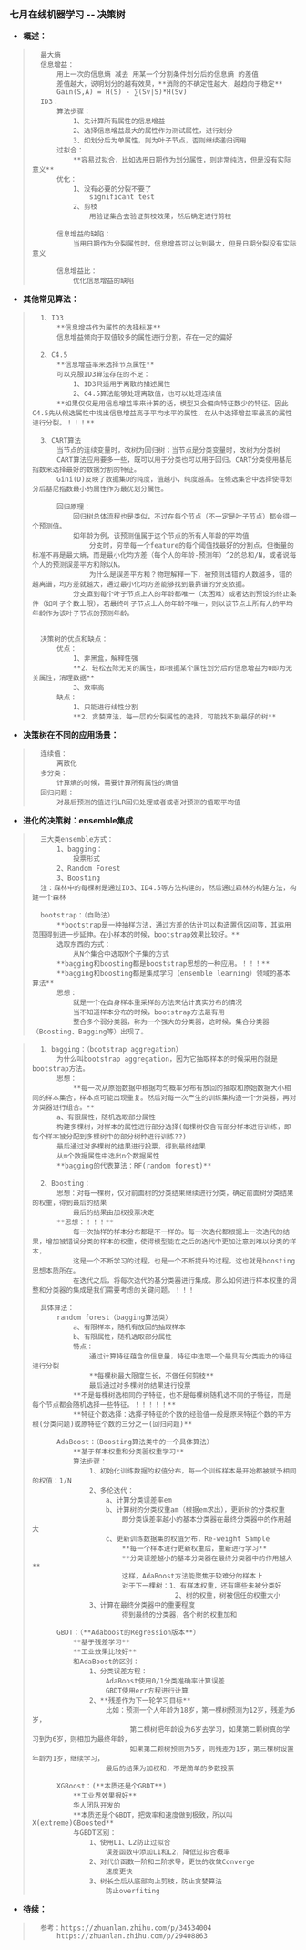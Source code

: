 ### 七月在线机器学习 -- 决策树
- **概述：**
>       最大熵
>       信息增益：
>           用上一次的信息熵 减去 用某一个分割条件划分后的信息熵 的差值
>           差值越大，说明划分的越有效果，**消除的不确定性越大，越趋向于稳定**
>           Gain(S,A) = H(S) - ∑(Sv|S)*H(Sv)
>       ID3：
>           算法步骤：
>               1、先计算所有属性的信息增益
>               2、选择信息增益最大的属性作为测试属性，进行划分
>               3、如划分后为单属性，则为叶子节点，否则继续递归调用
>           过拟合：
>               **容易过拟合，比如选用日期作为划分属性，则非常纯洁，但是没有实际意义**
>           优化：
>               1、没有必要的分裂不要了
>                   significant test
>               2、剪枝
>                   用验证集合去验证剪枝效果，然后确定进行剪枝
>
>           信息增益的缺陷：
>               当用日期作为分裂属性时，信息增益可以达到最大，但是日期分裂没有实际意义
>
>           信息增益比：
>               优化信息增益的缺陷
>
>
>

- **其他常见算法：**
>       1、ID3
>           **信息增益作为属性的选择标准**
>           信息增益倾向于取值较多的属性进行分割，存在一定的偏好
>
>       2、C4.5
>           **信息增益率来选择节点属性**
>           可以克服ID3算法存在的不足：
>               1、ID3只适用于离散的描述属性
>               2、C4.5算法能够处理离散值，也可以处理连续值
>           **如果仅仅是用信息增益率来计算的话，模型又会偏向特征数少的特征。因此C4.5先从候选属性中找出信息增益高于平均水平的属性，在从中选择增益率最高的属性进行分裂。！！！**
>
>       3、CART算法
>           当节点的连续变量时，改树为回归树；当节点是分类变量时，改树为分类树
>           CART算法应用要多一些，既可以用于分类也可以用于回归。CART分类使用基尼指数来选择最好的数据分割的特征。
>           Gini(D)反映了数据集D的纯度，值越小，纯度越高。在候选集合中选择使得划分后基尼指数最小的属性作为最优划分属性。
>
>           回归原理：
>               回归树总体流程也是类似，不过在每个节点（不一定是叶子节点）都会得一个预测值。
>               如年龄为例，该预测值属于这个节点的所有人年龄的平均值
>                   分支时，穷举每一个feature的每个阈值找最好的分割点，但衡量的标准不再是最大熵，而是最小化均方差（每个人的年龄-预测年）^2的总和/N，或者说每个人的预测误差平方和除以N。
>                   为什么是误差平方和？物理解释一下，被预测出错的人数越多，错的越离谱，均方差就越大，通过最小化均方差能够找到最靠谱的分支依据。
>               分支直到每个叶子节点上人的年龄都唯一（太困难）或者达到预设的终止条件（如叶子个数上限），若最终叶子节点上人的年龄不唯一，则以该节点上所有人的平均年龄作为该叶子节点的预测年龄。
>
>
>       决策树的优点和缺点：
>           优点：
>               1、非黑盒，解释性强
>               **2、轻松去除无关的属性，即根据某个属性划分后的信息增益为0即为无关属性，清理数据**
>               3、效率高
>           缺点：
>               1、只能进行线性分割
>               **2、贪婪算法，每一层的分裂属性的选择，可能找不到最好的树**
>

- **决策树在不同的应用场景：**
>       连续值：
>           离散化
>       多分类：
>           计算熵的时候，需要计算所有属性的熵值
>       回归问题：
>           对最后预测的值进行LR回归处理或者或者对预测的值取平均值
>

- **进化的决策树：ensemble集成**
>       三大类ensemble方式：
>           1、bagging：
>               投票形式
>           2、Random Forest
>           3、Boosting
>       注：森林中的每棵树是通过ID3、ID4.5等方法构建的，然后通过森林的构建方法，构建一个森林
>
>       bootstrap：（自助法）
>           **bootstrap是一种抽样方法，通过方差的估计可以构造置信区间等，其运用范围得到进一步延伸。在小样本的时候，bootstrap效果比较好。**
>           选取东西的方式：
>               从N个集合中选取M个子集的方式
>           **bagging和boosting都是booststrap思想的一种应用。！！！**
>           **bagging和boosting都是集成学习（ensemble learning）领域的基本算法**
>           思想：
>               就是一个在自身样本重采样的方法来估计真实分布的情况
>               当不知道样本分布的时候，bootstrap方法最有用
>               整合多个弱分类器，称为一个强大的分类器，这时候，集合分类器（Boosting、Bagging等）出现了。

>       1、bagging：（bootstrap aggregation）
>           为什么叫bootstrap aggregation，因为它抽取样本的时候采用的就是bootstrap方法。
>           思想：
>               **每一次从原始数据中根据均匀概率分布有放回的抽取和原始数据大小相同的样本集合，样本点可能出现重复。然后对每一次产生的训练集构造一个分类器，再对分类器进行组合。**
>           a、有限属性，随机选取部分属性
>           构建多棵树，对样本的属性进行部分选择(每棵树仅含有部分样本进行训练，即每个样本被分配到多棵树中的部分树种进行训练??)
>           最后通过对多棵树的结果进行投票，得到最终结果
>           从m个数据属性中选出n个数据属性
>           **bagging的代表算法：RF(random forest)**
>
>       2、Boosting：
>           思想：对每一棵树，仅对前面树的分类结果继续进行分类，确定前面树分类结果的权重，得到最后的结果
>               最后的结果由加权投票决定
>           **思想：！！！**
>               每一次抽样的样本分布都是不一样的。每一次迭代都根据上一次迭代的结果，增加被错误分类的样本的权重，使得模型能在之后的迭代中更加注意到难以分类的样本，
>               这是一个不断学习的过程，也是一个不断提升的过程，这也就是boosting思想本质所在。
>               在迭代之后，将每次迭代的基分类器进行集成。那么如何进行样本权重的调整和分类器的集成是我们需要考虑的关键问题。！！！
>
>       具体算法：
>           random forest（bagging算法类）
>               a、有限样本，随机有放回的抽取样本
>               b、有限属性，随机选取部分属性
>               特点：
>                   通过计算特征蕴含的信息量，特征中选取一个最具有分类能力的特征进行分裂
>                   **每棵树最大限度生长，不做任何剪枝**
>                   最后通过对多棵树的结果进行投票
>               **不是每棵树选相同的子特征，也不是每棵树随机选不同的子特征，而是每个节点都会随机选择一些特征。！！！！！**
>               **特征个数选择：选择子特征的个数的经验值一般是原来特征个数的平方根(分类问题)或原特征个数的三分之一(回归问题)**
>
>           AdaBoost：（Boosting算法类中的一个具体算法）
>               **基于样本权重和分类器权重学习**
>               算法步骤：
>                   1、初始化训练数据的权值分布，每一个训练样本最开始都被赋予相同的权值：1/N
>                   2、多伦迭代：
>                       a、计算分类误差率em
>                       b、计算树的分类权重am（根据em求出），更新树的分类权重
>                           即分类误差率越小的基本分类器在最终分类器中的作用越大
>                       c、更新训练数据集的权值分布，Re-weight Sample
>                           **每一个样本进行更新权重后，重新进行学习**
>                           **分类误差越小的基本分类器在最终分类器中的作用越大**
>                           这样，AdaBoost方法能聚焦于较难分的样本上
>                           对于下一棵树：1、有样本权重，还有哪些未被分类好
>                                        2、树的权重，树被信任的权重大小
>                   3、计算在最终分类器中的重要程度
>                           得到最终的分类器，各个树的权重加和
>
>           GBDT：（**Adaboost的Regression版本**）
>               **基于残差学习**
>               **工业效果比较好**
>               和AdaBoost的区别：
>                   1、分类误差方程：
>                       AdaBoost使用0/1分类准确率计算误差
>                       GBDT使用err方程进行计算
>                   2、**残差作为下一轮学习目标**
>                       比如：预测一个人年龄为18岁，第一棵树预测为12岁，残差为6岁，
>                             第二棵树把年龄设为6岁去学习，如果第二颗树真的学习到为6岁，则相加为最终年龄，
>                             如果第二颗树预测为5岁，则残差为1岁，第三棵树设置年龄为1岁，继续学习，
>                       最后的结果为加权和，不是简单的多数投票
>
>           XGBoost：(**本质还是个GBDT**)
>               **工业界效果很好**
>               华人团队开发的
>               **本质还是个GBDT，把效率和速度做到极致，所以叫X(extreme)GBoosted**
>               与GBDT区别：
>                   1、使用L1、L2防止过拟合
>                       误差函数中添加L1和L2，降低过拟合概率
>                   2、对代价函数一阶和二阶求导，更快的收敛Converge
>                       速度更快
>                   3、树长全后从底部向上剪枝，防止贪婪算法
>                       防止overfiting
>
>

- **待续：**
>       参考：https://zhuanlan.zhihu.com/p/34534004
>           https://zhuanlan.zhihu.com/p/29408863
>
>
>
>
>
>
>
>
>
>
>
>
>
>
>
>
>
>
>
>
